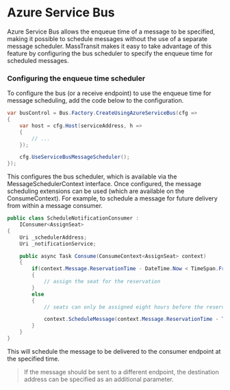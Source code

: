 # Azure Service Bus

Azure Service Bus allows the enqueue time of a message to be specified, making it possible to schedule messages without the use of a separate message scheduler. MassTransit makes it easy to take advantage of this feature by configuring the bus scheduler to specify the enqueue time for scheduled messages.

### Configuring the enqueue time scheduler

To configure the bus (or a receive endpoint) to use the enqueue time for message scheduling, add the code below to the configuration.

```csharp
var busControl = Bus.Factory.CreateUsingAzureServiceBus(cfg =>
{
    var host = cfg.Host(serviceAddress, h =>
    {
        // ...
    });

    cfg.UseServiceBusMessageScheduler();
});
```

This configures the bus scheduler, which is available via the MessageSchedulerContext interface. Once configured, the message scheduling extensions can be used (which are available on the ConsumeContext). For example, to schedule a message for future delivery from within a message consumer.

```csharp
public class ScheduleNotificationConsumer :
    IConsumer<AssignSeat>
{
    Uri _schedulerAddress;
    Uri _notificationService;

    public async Task Consume(ConsumeContext<AssignSeat> context)
    {
        if(context.Message.ReservationTime - DateTime.Now < TimeSpan.FromHours(8))
        {
            // assign the seat for the reservation
        }
        else
        {
            // seats can only be assigned eight hours before the reservation

            context.ScheduleMessage(context.Message.ReservationTime - TimeSpan.FromHours(8), context.Message);
        }
    }
}
```

This will schedule the message to be delivered to the consumer endpoint at the specified time.

> If the message should be sent to a different endpoint, the destination address can be specified as an additional parameter.
